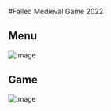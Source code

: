 #Failed Medieval Game 2022

## Menu
![image](https://github.com/fabianlanza/Medieval-Game-2022/assets/60055343/1a789cb6-f896-4578-9d90-4f9686fb20e7)

## Game
![image](https://github.com/fabianlanza/Medieval-Game-2022/assets/60055343/45468e51-edfb-448d-8219-fdbf823f3881)
